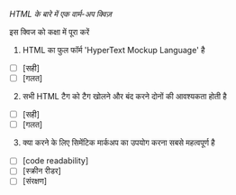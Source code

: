 _HTML के बारे में एक वार्म-अप क्विज़_

इस क्विज को कक्षा में पूरा करें

1. HTML का फुल फॉर्म 'HyperText Mockup Language' है

- [ ] [सही]
- [ ] [गलत]

2. सभी HTML टैग को टैग खोलने और बंद करने दोनों की आवश्यकता होती है

- [ ] [सही]
- [ ] [गलत]

3. क्या करने के लिए सिमेंटिक मार्कअप का उपयोग करना सबसे महत्वपूर्ण है

- [ ] [code readability]
- [ ] [स्क्रीन रीडर]
- [ ] [संरक्षण]
